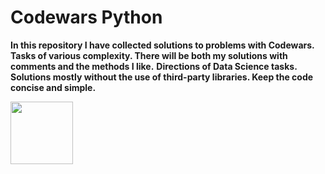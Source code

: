# Codewars Python


**In this repository I have collected solutions to problems with Codewars. Tasks of various complexity. There will be both my solutions with comments and the methods I like.**
**Directions of Data Science tasks. Solutions mostly without the use of third-party libraries. Keep the code concise and simple.** 

<img src="https://media.tenor.com/atNd1-k-GrkAAAAi/capoo-blue.gif" height="100"/>































